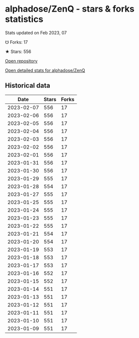 # alphadose/ZenQ - stars & forks statistics

Stats updated on Feb 2023, 07

☋ Forks: 17

★ Stars: 556

[Open repository](https://github.com/alphadose/ZenQ)

[Open detailed stats for alphadose/ZenQ](https://reviewgithub.com/rep/alphadose/ZenQ)

## Historical data
| Date | Stars | Forks |
|------|-------|-------|
| 2023-02-07 | 556 | 17 | 
| 2023-02-06 | 556 | 17 | 
| 2023-02-05 | 556 | 17 | 
| 2023-02-04 | 556 | 17 | 
| 2023-02-03 | 556 | 17 | 
| 2023-02-02 | 556 | 17 | 
| 2023-02-01 | 556 | 17 | 
| 2023-01-31 | 556 | 17 | 
| 2023-01-30 | 556 | 17 | 
| 2023-01-29 | 555 | 17 | 
| 2023-01-28 | 554 | 17 | 
| 2023-01-27 | 555 | 17 | 
| 2023-01-25 | 555 | 17 | 
| 2023-01-24 | 555 | 17 | 
| 2023-01-23 | 555 | 17 | 
| 2023-01-22 | 555 | 17 | 
| 2023-01-21 | 554 | 17 | 
| 2023-01-20 | 554 | 17 | 
| 2023-01-19 | 553 | 17 | 
| 2023-01-18 | 553 | 17 | 
| 2023-01-17 | 553 | 17 | 
| 2023-01-16 | 552 | 17 | 
| 2023-01-15 | 552 | 17 | 
| 2023-01-14 | 551 | 17 | 
| 2023-01-13 | 551 | 17 | 
| 2023-01-12 | 551 | 17 | 
| 2023-01-11 | 551 | 17 | 
| 2023-01-10 | 551 | 17 | 
| 2023-01-09 | 551 | 17 | 

